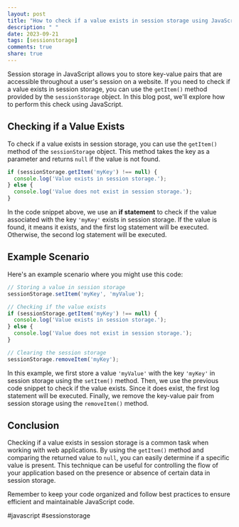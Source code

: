 ```yaml
---
layout: post
title: "How to check if a value exists in session storage using JavaScript"
description: " "
date: 2023-09-21
tags: [sessionstorage]
comments: true
share: true
---
```


Session storage in JavaScript allows you to store key-value pairs that are accessible throughout a user's session on a website. If you need to check if a value exists in session storage, you can use the `getItem()` method provided by the `sessionStorage` object. In this blog post, we'll explore how to perform this check using JavaScript.

## Checking if a Value Exists

To check if a value exists in session storage, you can use the `getItem()` method of the `sessionStorage` object. This method takes the key as a parameter and returns `null` if the value is not found.

```javascript
if (sessionStorage.getItem('myKey') !== null) {
  console.log('Value exists in session storage.');
} else {
  console.log('Value does not exist in session storage.');
}
```

In the code snippet above, we use an **if statement** to check if the value associated with the key `'myKey'` exists in session storage. If the value is found, it means it exists, and the first log statement will be executed. Otherwise, the second log statement will be executed.

## Example Scenario

Here's an example scenario where you might use this code:

```javascript
// Storing a value in session storage
sessionStorage.setItem('myKey', 'myValue');

// Checking if the value exists
if (sessionStorage.getItem('myKey') !== null) {
  console.log('Value exists in session storage.');
} else {
  console.log('Value does not exist in session storage.');
}

// Clearing the session storage
sessionStorage.removeItem('myKey');
```

In this example, we first store a value `'myValue'` with the key `'myKey'` in session storage using the `setItem()` method. Then, we use the previous code snippet to check if the value exists. Since it does exist, the first log statement will be executed. Finally, we remove the key-value pair from session storage using the `removeItem()` method.

## Conclusion

Checking if a value exists in session storage is a common task when working with web applications. By using the `getItem()` method and comparing the returned value to `null`, you can easily determine if a specific value is present. This technique can be useful for controlling the flow of your application based on the presence or absence of certain data in session storage.

Remember to keep your code organized and follow best practices to ensure efficient and maintainable JavaScript code.

#javascript #sessionstorage